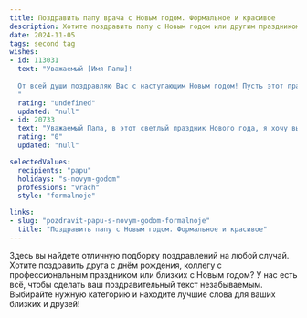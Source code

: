 ```yaml
---
title: Поздравить папу врача с Новым годом. Формальное и красивое
description: Хотите поздравить папу с Новым годом или другим праздником? Наш ИИ создаст незабываемое поздравление, а вы обязательно выделитесь среди других.  
date: 2024-11-05
tags: second tag
wishes:
- id: 113031
  text: "Уважаемый [Имя Папы]!
  
  От всей души поздравляю Вас с наступающим Новым годом! Пусть этот праздник наполнит Ваш дом радостью, теплом и уютом. Желаю Вам крепкого здоровья,  неиссякаемой энергии,  профессиональных успехов в Вашей важной и благородной деятельности врача и всего самого наилучшего в новом году.  Пусть он принесет Вам много счастливых моментов и исполнение всех Ваших заветных желаний.
  "
  rating: "undefined"
  updated: "null"
- id: 20733
  text: "Уважаемый Папа, в этот светлый праздник Нового года, я хочу выразить Вам глубочайшее уважение и искренние пожелания. Будьте всегда здоровы и счастливы, как искренне желает каждый пациент своему дорогому Врачу. Пусть новый год принесет Вам радость, мир и благополучие, а Ваш бескорыстный труд продолжает спасать и лечить, делая наш мир лучше. С Новым годом!"
  rating: "0"
  updated: "null"

selectedValues:
  recipients: "papu"
  holidays: "s-novym-godom"
  professions: "vrach"
  style: "formalnoje"

links:
- slug: "pozdravit-papu-s-novym-godom-formalnoje"
  title: "Поздравить папу с Новым годом. Формальное и красивое"
---
```


Здесь вы найдете отличную подборку поздравлений на любой случай. 
Хотите поздравить друга с днём рождения, коллегу с профессиональным праздником или близких с Новым годом? У нас есть всё, чтобы сделать ваш поздравительный текст незабываемым. Выбирайте нужную категорию и находите лучшие слова для ваших близких и друзей!
